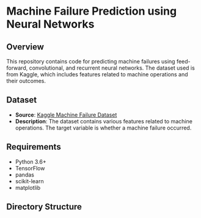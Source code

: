 # Machine Failure Prediction using Neural Networks

## Overview
This repository contains code for predicting machine failures using feed-forward, convolutional, and recurrent neural networks. The dataset used is from Kaggle, which includes features related to machine operations and their outcomes.

## Dataset
- **Source**: [Kaggle Machine Failure Dataset](https://www.kaggle.com/datasets)
- **Description**: The dataset contains various features related to machine operations. The target variable is whether a machine failure occurred.

## Requirements
- Python 3.6+
- TensorFlow
- pandas
- scikit-learn
- matplotlib

## Directory Structure

